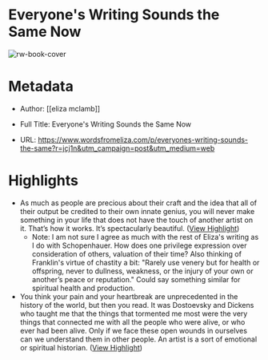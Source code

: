 # Everyone's Writing Sounds the Same Now

![rw-book-cover](https://substackcdn.com/image/fetch/w_1200,h_600,c_fill,f_jpg,q_auto:good,fl_progressive:steep,g_auto/https%3A%2F%2Fsubstack-post-media.s3.amazonaws.com%2Fpublic%2Fimages%2F9ac4b20a-f036-4e60-a021-7baf9fcab838_1400x1400.webp)

# Metadata
- Author: [[eliza mclamb]]
- Full Title: Everyone's Writing Sounds the Same Now

- URL: https://www.wordsfromeliza.com/p/everyones-writing-sounds-the-same?r=jcj1n&utm_campaign=post&utm_medium=web

# Highlights
- As much as people are precious about their craft and the idea that all of their output be credited to their own innate genius, you will never make something in your life that does not have the touch of another artist on it. That’s how it works. It’s spectacularly beautiful. ([View Highlight](https://read.readwise.io/read/01hshk139gw2kggp97nxh1m5nx))
    - Note: I am not sure I agree as much with the rest of Eliza's writing as I do with Schopenhauer. How does one privilege expression over consideration of others, valuation of their time? Also thinking of Franklin's virtue of chastity a bit: "Rarely use venery but for health or offspring, never to dullness, weakness, or the injury of your own or another’s peace or reputation." Could say something similar for spiritual health and production.
- You think your pain and your heartbreak are unprecedented in the history of the world, but then you read. It was Dostoevsky and Dickens who taught me that the things that tormented me most were the very things that connected me with all the people who were alive, or who ever had been alive. Only if we face these open wounds in ourselves can we understand them in other people. An artist is a sort of emotional or spiritual historian. ([View Highlight](https://read.readwise.io/read/01hshk1ewbekaedx0zse9amrfh))
